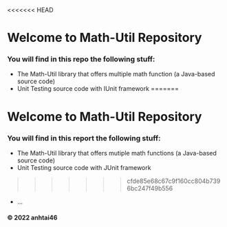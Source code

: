 <<<<<<< HEAD


# Welcome to Math-Util Repository
### You will find in this repo the following stuff:
* The Math-Util library that offers multiple math function (a Java-based source code)
* Unit Testing source code with IUnit framework
=======
# Welcome to Math-Util Repository
### You will find in this report the following stuff:
* The Math-Util library that offers mutiple math functions (a Java-based source code)
* Unit Testing source code with JUnit framework
>>>>>>> cfde85e68c67c9f160cc804b7396bc247f49b556
* ...

#### © 2022 anhtai46